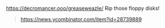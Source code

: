 https://decromancer.ooo/greaseweazle/ Rip those floppy disks!
> https://news.ycombinator.com/item?id=28739889